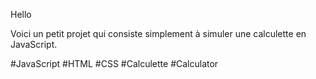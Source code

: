 Hello

Voici un petit projet qui consiste simplement à simuler une calculette en JavaScript.

#JavaScript #HTML #CSS #Calculette #Calculator
